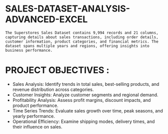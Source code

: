 # SALES-DATASET-ANALYSIS-ADVANCED-EXCEL

    The Superstores Sales Dataset contains 9,994 records and 21 columns, capturing details about sales transactions, including order details, customer information, product categories, and financial metrics. The dataset spans multiple years and regions, offering insights into business performance.

# PROJECT OBJECTIVES :
*  Sales Analysis: Identify trends in total sales, best-selling products, and revenue distribution across categories.
* Customer Insights: Analyze customer segments and regional demand.
* Profitability Analysis: Assess profit margins, discount impacts, and product performance.
* Time Series Trends: Evaluate sales growth over time, peak seasons, and yearly performance.
* Operational Efficiency: Examine shipping modes, delivery times, and their influence on sales.
